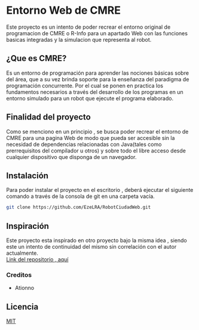# Entorno Web de CMRE

Este proyecto es un intento de poder recrear el entorno original de programacion de CMRE o R-Info para un apartado Web con las funciones basicas integradas y la simulacion que representa al robot. 

## ¿Que es CMRE?
Es un entorno de programación para aprender las nociones básicas sobre del área, que a su vez brinda soporte para la enseñanza del paradigma de programación concurrente. Por el cual se ponen en practica los fundamentos necesarios a través del desarrollo de los programas en un entorno simulado para un robot que ejecute el programa elaborado.

## Finalidad del proyecto
Como se menciono en un principio , se busca poder recrear el entorno de CMRE para una pagina Web de modo que pueda ser accesible sin la necesidad de dependencias relacionadas con Java(tales como prerrequisitos del compilador u otros) y sobre todo el libre acceso desde cualquier dispositivo que disponga de un navegador.

## Instalación
Para poder instalar el proyecto en el escritorio , deberá ejecutar el siguiente comando a través de la consola de git en una carpeta vacía.

```bash
git clone https://github.com/EzeLRA/RobotCiudadWeb.git
```

## Inspiración
 Este proyecto esta inspirado en otro proyecto bajo la misma idea , siendo este un intento de continuidad del mismo sin correlación con el autor actualmente.\
[Link del repositorio , aquí](https://github.com/Ationno/R-Info-Web)
 
### Creditos
+ Ationno
## Licencia 

[MIT](https://choosealicense.com/licenses/mit/)
